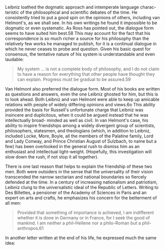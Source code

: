 Leibniz loathed the dogmatic approach and intemperate language charac- teristic of the philosophical and scientific debates of the time. He consistently  tried to put a good spin on the opinions of others, including van Helmont's, as we shall see. In his own writings he found it impossible to be dogmatic or even systematic. As Ross has pointed out, the dialogue form seems to have suited him best.58 This may account for the fact that his correspondence is so much richer a source for his philosophy than the relatively few works he managed to publish, for it is a continual dialogue in which he never ceases to probe and question. Given his basic quest for consensus, the tentative nature of his system is understandable and even laudable:

> My system ... is not a complete body of philosophy, and I do not claim to have a reason for everything that other people have thought they can explain. Progress must be gradual to be assured.59

Van Helmont also preferred the dialogue form. Most of his books are written as questions and answers, even the one Leibniz ghosted for him, but this is to look ahead. Both Leibniz and van Helmont were able to keep up amicable relations with people of widely differing opinions and views.6o This ability provided the basis for Russell's unfortunate charge that Leibniz was insincere and  duplicitous, when it could be argued instead that he was intellectually broad- minded as well as civil. In van Helmont's case, his ability to inspire friendships  among a widely divergent group of scientists, philosophers, statesmen, and theologians (which, in addition to Leibniz, included Locke, More, Boyle, all the members of the Palatine family, Lord and Lady Conway, and Prince Christian August of Sulzbach, to name but a few) has been overlooked in the general rush to dismiss him as an enthusiast and intellectual light-weight. (Hopefully, this investigation will slow down the rush, if not stop it all together).

There is one last reason that helps to explain the friendship of these two men. Both were outsiders in the sense that the universality of their vision transcended the narrow sectarian and national boundaries so fiercely defended at the time. In a century of increasing nationalism and patriotism, Leibniz clung to the universalistic ideal of the Republic of Letters. Writing to Des Billettes, a pensioner of the Academy of Sciences in Paris and an expert on arts and crafts, he emphasizes his concern for the betterment of all men:

> Provided that something of importance is achieved, I am indifferent whether it is done in Germany or in France, for I seek the good of mankind. I am neither a phil-Hellene nor a philo-Roman but a phil-anthropos.61

In another letter written at the end of his life, he expressed much the same idea:
